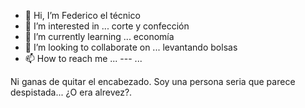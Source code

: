 - 👋 Hi, I’m Federico el técnico
- 👀 I’m interested in ... corte y confección
- 🌱 I’m currently learning ... economía
- 💞️ I’m looking to collaborate on ... levantando bolsas
- 📫 How to reach me ... --- ...

<!---
Fedetecnico07/Fedetecnico07 is a ✨ special ✨ repository because its `README.md` (this file) appears on your GitHub profile.
You can click the Preview link to take a look at your changes.
--->

Ni ganas de quitar el encabezado. Soy una persona seria que parece despistada... ¿O era alrevez?.
